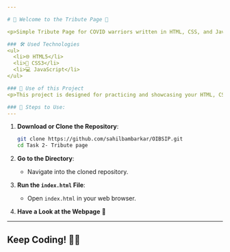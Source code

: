 ```yaml
---

# 🌸 Welcome to the Tribute Page 💐

<p>Simple Tribute Page for COVID warriors written in HTML, CSS, and JavaScript. Get hands-on practice and create a one-page landing website.</p>

### 🛠️ Used Technologies
<ul>
  <li>🌐 HTML5</li>
  <li>🎨 CSS3</li>
  <li>💻 JavaScript</li>
</ul>

### 🎯 Use of this Project
<p>This project is designed for practicing and showcasing your HTML, CSS, and JavaScript skills. It’s a great beginner-friendly project to get started with web development!</p>

### 🚀 Steps to Use:
---
```


1. **Download or Clone the Repository**:
   ```bash
   git clone https://github.com/sahilbambarkar/OIBSIP.git
   cd Task 2- Tribute page
   ```

2. **Go to the Directory**:
   - Navigate into the cloned repository.

3. **Run the `index.html` File**:
   - Open `index.html` in your web browser.

4. **Have a Look at the Webpage** 👀

---

## Keep Coding! 💪✨

